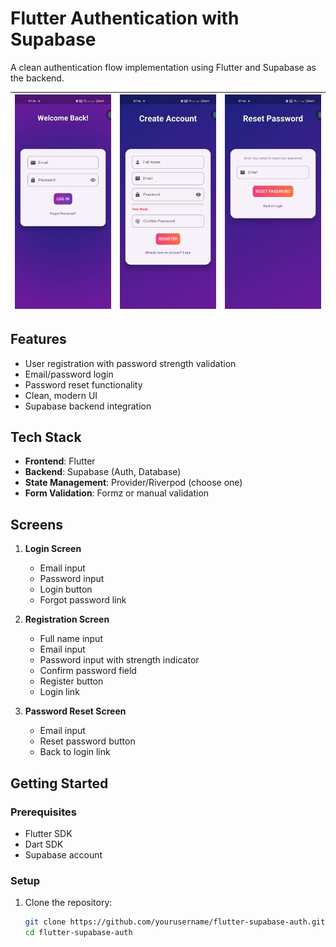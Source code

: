 # Flutter Authentication with Supabase

A clean authentication flow implementation using Flutter and Supabase as the backend.

![Login Screen](screenshots/login.jpg) | ![Register Screen](screenshots/register.jpg) | ![Reset Password](screenshots/resest_pass.jpg)
---|---|---

## Features

- User registration with password strength validation
- Email/password login
- Password reset functionality
- Clean, modern UI
- Supabase backend integration

## Tech Stack

- **Frontend**: Flutter
- **Backend**: Supabase (Auth, Database)
- **State Management**: Provider/Riverpod (choose one)
- **Form Validation**: Formz or manual validation

## Screens

1. **Login Screen**
   - Email input
   - Password input
   - Login button
   - Forgot password link

2. **Registration Screen**
   - Full name input
   - Email input
   - Password input with strength indicator
   - Confirm password field
   - Register button
   - Login link

3. **Password Reset Screen**
   - Email input
   - Reset password button
   - Back to login link

## Getting Started

### Prerequisites

- Flutter SDK
- Dart SDK
- Supabase account

### Setup

1. Clone the repository:
   ```bash
   git clone https://github.com/yourusername/flutter-supabase-auth.git
   cd flutter-supabase-auth
